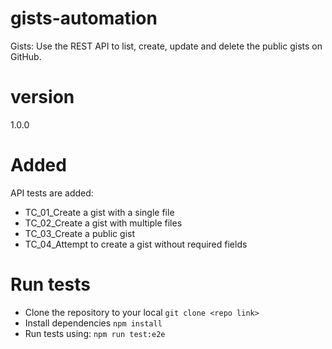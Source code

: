 # gists-automation
Gists: Use the REST API to list, create, update and delete the public gists on GitHub.
# version
1.0.0

# Added
API tests are added:
- TC_01_Create a gist with a single file
- TC_02_Create a gist with multiple files
- TC_03_Create a public gist
- TC_04_Attempt to create a gist without required fields

# Run tests
- Clone the repository to your local
  `git clone <repo link>`
- Install dependencies
  `npm install`
- Run tests using:
  `npm run test:e2e`
